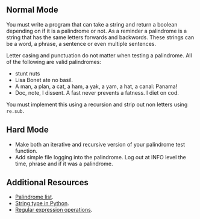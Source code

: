 ## Normal Mode

You must write a program that can take a string and return a boolean depending on if it is a palindrome or not.  As a reminder a palindrome is a string that has the same letters forwards and backwords.  These strings can be a word, a phrase, a sentence or even multiple sentences.

Letter casing and punctuation do not matter when testing a palindrome. All of the following are valid palindromes:

* stunt nuts
* Lisa Bonet ate no basil.
* A man, a plan, a cat, a ham, a yak, a yam, a hat, a canal: Panama!
* Doc, note, I dissent. A fast never prevents a fatness. I diet on cod.

You must implement this using a recursion and strip out non letters using `re.sub`.

## Hard Mode

* Make both an iterative and recursive version of your palindrome test function.
* Add simple file logging into the palindrome.  Log out at INFO level the time, phrase and if it was a palindrome.

## Additional Resources

* [Palindrome list](http://www.palindromelist.net/).
* [String type in Python](https://docs.python.org/3/library/stdtypes.html#text-sequence-type-str).
* [Regular expression operations](https://docs.python.org/3/library/re.html).
